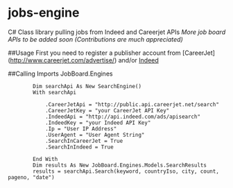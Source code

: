 # jobs-engine
C# Class library pulling jobs from Indeed and Careerjet APIs 
*More job board APIs to be added soon (Contributions are much appreciated)*

##Usage
First you need to register a publisher account from [CareerJet]
(http://www.careerjet.com/advertise/) and/or [Indeed](http://www.indeed.com/publisher)

##Calling
	    Imports JobBoard.Engines
	    
            Dim searchApi As New SearchEngine()
            With searchApi
	        
                .CareerJetApi = "http://public.api.careerjet.net/search"
                .CareerJetKey = "your CareerJet API Key"
                .IndeedApi = "http://api.indeed.com/ads/apisearch"
                .IndeedKey = "your Indeed API Key"
                .Ip = "User IP Address"
                .UserAgent = "User Agent String"
                .SearchInCareerJet = True
                .SearchInIndeed = True
    
            End With
            Dim results As New JobBoard.Engines.Models.SearchResults
            results = searchApi.Search(keyword, countryIso, city, count, pageno, "date")


